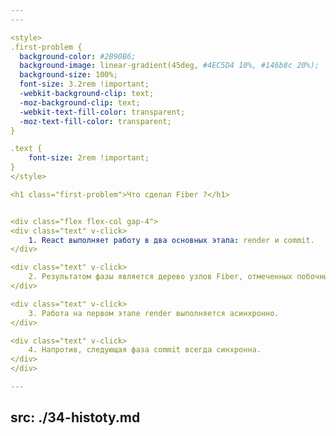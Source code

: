 ```yaml
---
---

<style>
.first-problem {
  background-color: #2B90B6;
  background-image: linear-gradient(45deg, #4EC5D4 10%, #146b8c 20%);
  background-size: 100%;
  font-size: 3.2rem !important;
  -webkit-background-clip: text;
  -moz-background-clip: text;
  -webkit-text-fill-color: transparent;
  -moz-text-fill-color: transparent;
}

.text {
    font-size: 2rem !important;
}
</style>

<h1 class="first-problem">Что сделал Fiber ?</h1>


<div class="flex flex-col gap-4">
<div class="text" v-click>
    1. React выполняет работу в два основных этапа: render и commit.
</div>

<div class="text" v-click>
    2. Результатом фазы является дерево узлов Fiber, отмеченных побочными эффектами.
</div>

<div class="text" v-click>
    3. Работа на первом этапе render выполняется асинхронно.
</div>

<div class="text" v-click>
    4. Напротив, следующая фаза commit всегда синхронна.
</div>
</div>

---
```

src: ./34-histoty.md
---
